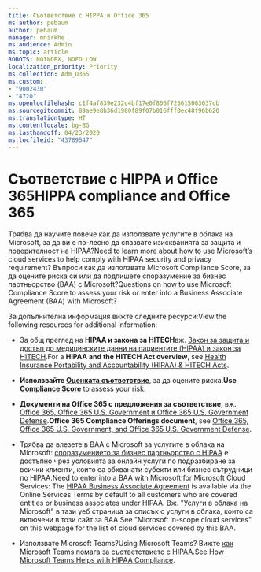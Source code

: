 ```yaml
---
title: Съответствие с HIPPA и Office 365
ms.author: pebaum
author: pebaum
manager: mnirkhe
ms.audience: Admin
ms.topic: article
ROBOTS: NOINDEX, NOFOLLOW
localization_priority: Priority
ms.collection: Adm_O365
ms.custom:
- "9002430"
- "4720"
ms.openlocfilehash: c1f4af839e232c4bf17e0f806f723615063037cb
ms.sourcegitcommit: 89ae9e8b36d1980f89f07b016fff0ec48f96b620
ms.translationtype: HT
ms.contentlocale: bg-BG
ms.lasthandoff: 04/23/2020
ms.locfileid: "43789547"
---
```

# <a name="hippa-compliance-and-office-365"></a><span data-ttu-id="6b2c3-102">Съответствие с HIPPA и Office 365</span><span class="sxs-lookup"><span data-stu-id="6b2c3-102">HIPPA compliance and Office 365</span></span>

<span data-ttu-id="6b2c3-103">Трябва да научите повече как да използвате услугите в облака на Microsoft, за да ви е по-лесно да спазвате изискванията за защита и поверителност на HIPAA?</span><span class="sxs-lookup"><span data-stu-id="6b2c3-103">Need to learn more about how to use Microsoft’s cloud services to help comply with HIPAA security and privacy requirement?</span></span>  <span data-ttu-id="6b2c3-104">Въпроси как да използвате Microsoft Compliance Score, за да оцените риска си или да подпишете споразумение за бизнес партньорство (BAA) с Microsoft?</span><span class="sxs-lookup"><span data-stu-id="6b2c3-104">Questions on how to use Microsoft Compliance Score to assess your risk or enter into a Business Associate Agreement (BAA) with Microsoft?</span></span>  

<span data-ttu-id="6b2c3-105">За допълнителна информация вижте следните ресурси:</span><span class="sxs-lookup"><span data-stu-id="6b2c3-105">View the following resources for additional information:</span></span>

- <span data-ttu-id="6b2c3-106">За общ преглед на **HIPAA и закона за HITECH**вж. [Закон за защита и достъп до медицинските данни на пациентите (HIPAA) и закон за HITECH](https://docs.microsoft.com/microsoft-365/compliance/offering-hipaa-hitech?view=o365-worldwide).</span><span class="sxs-lookup"><span data-stu-id="6b2c3-106">For a **HIPAA and the HITECH Act overview**, see [Health Insurance Portability and Accountability (HIPAA) & HITECH Acts](https://docs.microsoft.com/microsoft-365/compliance/offering-hipaa-hitech?view=o365-worldwide).</span></span>

- <span data-ttu-id="6b2c3-107">**Използвайте [Оценката съответствие](https://docs.microsoft.com/microsoft-365/compliance/offering-hipaa-hitech?view=o365-worldwide#use-microsoft-compliance-score-to-assess-your-risk)**, за да оцените риска.</span><span class="sxs-lookup"><span data-stu-id="6b2c3-107">**Use [Compliance Score](https://docs.microsoft.com/microsoft-365/compliance/offering-hipaa-hitech?view=o365-worldwide#use-microsoft-compliance-score-to-assess-your-risk)** to assess your risk.</span></span>

- <span data-ttu-id="6b2c3-108">**Документи на Office 365 с предложения за съответствие**, вж. [Office 365, Office 365 U.S. Government и Office 365 U.S. Government Defense](https://go.microsoft.com/fwlink/p/?LinkID=2077751).</span><span class="sxs-lookup"><span data-stu-id="6b2c3-108">**Office 365 Compliance Offerings document**, see [Office 365, Office 365 U.S. Government, and Office 365 U.S. Government Defense](https://go.microsoft.com/fwlink/p/?LinkID=2077751).</span></span>

- <span data-ttu-id="6b2c3-109">Трябва да влезете в BAA с Microsoft за услугите в облака на Microsoft: [споразумението за бизнес партньорство с HIPAA](https://aka.ms/BAA) е достъпно чрез условията за онлайн услуги по подразбиране за всички клиенти, които са обхванати субекти или бизнес сътрудници по HIPAA.</span><span class="sxs-lookup"><span data-stu-id="6b2c3-109">Need to enter into a BAA with Microsoft for Microsoft Cloud Services: The [HIPAA Business Associate Agreement](https://aka.ms/BAA) is available via the Online Services Terms by default to all customers who are covered entities or business associates under HIPAA.</span></span> <span data-ttu-id="6b2c3-110">Вж. "Услуги в облака на Microsoft" в тази уеб страница за списък с услуги в облака, които са включени в този сайт за BAA.</span><span class="sxs-lookup"><span data-stu-id="6b2c3-110">See "Microsoft in-scope cloud services" on this webpage for the list of cloud services covered by this BAA.</span></span>

- <span data-ttu-id="6b2c3-111">Използвате Microsoft Teams?</span><span class="sxs-lookup"><span data-stu-id="6b2c3-111">Using Microsoft Teams?</span></span> <span data-ttu-id="6b2c3-112">Вижте [как Microsoft Teams помага за съответствието с HIPAA](https://www.microsoft.com/microsoft-365/blog/2019/04/30/white-paper-microsoft-teams-healthcare-providers-hipaa-compliance/).</span><span class="sxs-lookup"><span data-stu-id="6b2c3-112">See [How Microsoft Teams Helps with HIPAA Compliance](https://www.microsoft.com/microsoft-365/blog/2019/04/30/white-paper-microsoft-teams-healthcare-providers-hipaa-compliance/).</span></span>
